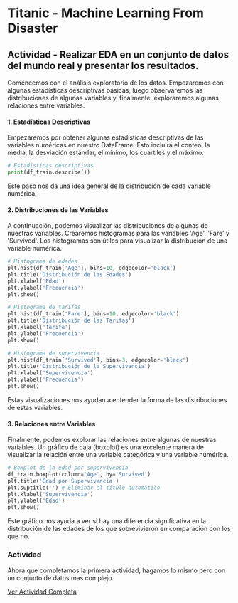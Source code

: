 # Titanic - Machine Learning From Disaster

## Actividad - Realizar EDA en un conjunto de datos del mundo real y presentar los resultados.

Comencemos con el análisis exploratorio de los datos. Empezaremos con algunas estadísticas descriptivas básicas, luego observaremos las distribuciones de algunas variables y, finalmente, exploraremos algunas relaciones entre variables.

#### 1. Estadísticas Descriptivas
Empezaremos por obtener algunas estadísticas descriptivas de las variables numéricas en nuestro DataFrame. Esto incluirá el conteo, la media, la desviación estándar, el mínimo, los cuartiles y el máximo.
```python
# Estadísticas descriptivas
print(df_train.describe())
```
Este paso nos da una idea general de la distribución de cada variable numérica.

#### 2. Distribuciones de las Variables
A continuación, podemos visualizar las distribuciones de algunas de nuestras variables. Crearemos histogramas para las variables 'Age', 'Fare' y 'Survived'. Los histogramas son útiles para visualizar la distribución de una variable numérica.
```python
# Histograma de edades
plt.hist(df_train['Age'], bins=10, edgecolor='black')
plt.title('Distribución de las Edades')
plt.xlabel('Edad')
plt.ylabel('Frecuencia')
plt.show()

# Histograma de tarifas
plt.hist(df_train['Fare'], bins=10, edgecolor='black')
plt.title('Distribución de las Tarifas')
plt.xlabel('Tarifa')
plt.ylabel('Frecuencia')
plt.show()

# Histograma de supervivencia
plt.hist(df_train['Survived'], bins=3, edgecolor='black')
plt.title('Distribución de la Supervivencia')
plt.xlabel('Supervivencia')
plt.ylabel('Frecuencia')
plt.show()
```
Estas visualizaciones nos ayudan a entender la forma de las distribuciones de estas variables.

#### 3. Relaciones entre Variables
Finalmente, podemos explorar las relaciones entre algunas de nuestras variables. Un gráfico de caja (boxplot) es una excelente manera de visualizar la relación entre una variable categórica y una variable numérica.
```python
# Boxplot de la edad por supervivencia
df_train.boxplot(column='Age', by='Survived')
plt.title('Edad por Supervivencia')
plt.suptitle('') # Eliminar el título automático
plt.xlabel('Supervivencia')
plt.ylabel('Edad')
plt.show()
```
Este gráfico nos ayuda a ver si hay una diferencia significativa en la distribución de las edades de los que sobrevivieron en comparación con los que no.

### Actividad

Ahora que completamos la primera actividad, hagamos lo mismo pero con un conjunto de datos mas complejo.

[Ver Actividad Completa](https://github.com/apholdings/Ciencia_de_Datos_con_Python/tree/main/5%29%20Introduccion%20a%20Estadistica/House%20Prices%20-%20Advanced%20Regression%20Techniques)